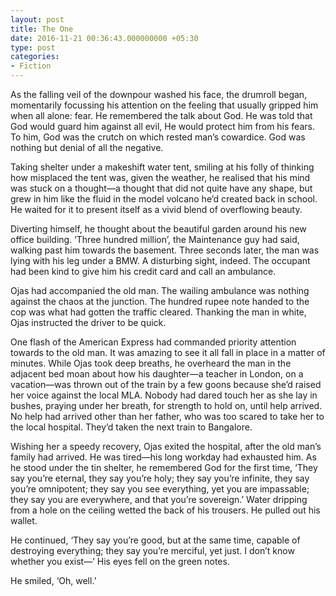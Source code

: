 ```yaml
---
layout: post
title: The One
date: 2016-11-21 00:36:43.000000000 +05:30
type: post
categories:
- Fiction
---
```

As the falling veil of the downpour washed his face, the drumroll began, momentarily focussing his attention on the feeling that usually gripped him when all alone: fear. He remembered the talk about God. He was told that God would guard him against all evil, He would protect him from his fears. To him, God was the crutch on which rested man’s cowardice. God was nothing but denial of all the negative.

Taking shelter under a makeshift water tent, smiling at his folly of thinking how misplaced the tent was, given the weather, he realised that his mind was stuck on a thought—a thought that did not quite have any shape, but grew in him like the fluid in the model volcano he’d created back in school. He waited for it to present itself as a vivid blend of overflowing beauty.

Diverting himself, he thought about the beautiful garden around his new office building. ‘Three hundred million’, the Maintenance guy had said, walking past him towards the basement. Three seconds later, the man was lying with his leg under a BMW. A disturbing sight, indeed. The occupant had been kind to give him his credit card and call an ambulance.

Ojas had accompanied the old man. The wailing ambulance was nothing against the chaos at the junction. The hundred rupee note handed to the cop was what had gotten the traffic cleared. Thanking the man in white, Ojas instructed the driver to be quick.

One flash of the American Express had commanded priority attention towards to the old man. It was amazing to see it all fall in place in a matter of minutes. While Ojas took deep breaths, he overheard the man in the adjacent bed moan about how his daughter—a teacher in London, on a vacation—was thrown out of the train by a few goons because she’d raised her voice against the local MLA. Nobody had dared touch her as she lay in bushes, praying under her breath, for strength to hold on, until help arrived. No help had arrived other than her father, who was too scared to take her to the local hospital. They’d taken the next train to Bangalore.

Wishing her a speedy recovery, Ojas exited the hospital, after the old man’s family had arrived. He was tired—his long workday had exhausted him. As he stood under the tin shelter, he remembered God for the first time, ‘They say you’re eternal, they say you’re holy; they say you’re infinite, they say you’re omnipotent; they say you see everything, yet you are impassable; they say you are everywhere, and that you’re sovereign.’ Water dripping from a hole on the ceiling wetted the back of his trousers. He pulled out his wallet.

He continued, ‘They say you’re good, but at the same time, capable of destroying everything; they say you’re merciful, yet just. I don’t know whether you exist—’ His eyes fell on the green notes.

He smiled, ‘Oh, well.’
